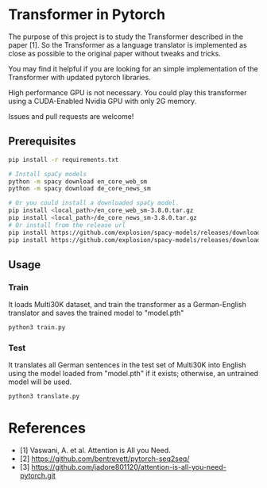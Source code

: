 # Transformer in Pytorch

The purpose of this project is to study the Transformer described in
the paper [1]. So the Transformer as a language translator is
implemented as close as possible to the original paper without tweaks
and tricks.

You may find it helpful if you are looking for an simple
implementation of the Transformer with updated pytorch libraries.

High performance GPU is not necessary. You could play this transformer
using a CUDA-Enabled Nvidia GPU with only 2G memory.

Issues and pull requests are welcome!

## Prerequisites

```bash
pip install -r requirements.txt

# Install spaCy models
python -m spacy download en_core_web_sm
python -m spacy download de_core_news_sm

# Or you could install a downloaded spaCy model.
pip install <local_path>/en_core_web_sm-3.8.0.tar.gz
pip install <local_path>/de_core_news_sm-3.8.0.tar.gz
# Or install from the release url
pip install https://github.com/explosion/spacy-models/releases/download/en_core_web_sm-3.8.0/en_core_web_sm-3.8.0.tar.gz
pip install https://github.com/explosion/spacy-models/releases/download/de_core_news_sm-3.8.0/de_core_news_sm-3.8.0.tar.gz
```

## Usage
### Train

It loads Multi30K dataset, and train the transformer as a
German-English translator and saves the trained model to "model.pth"

```bash
python3 train.py
```

### Test

It translates all German sentences in the test set of Multi30K into
English using the model loaded from "model.pth" if it exists;
otherwise, an untrained model will be used.

```bash
python3 translate.py
```

# References

  * [1] Vaswani, A. et al. Attention is All you Need.
  * [2] https://github.com/bentrevett/pytorch-seq2seq/
  * [3] https://github.com/jadore801120/attention-is-all-you-need-pytorch.git
